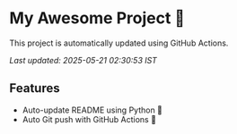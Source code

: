 # My Awesome Project 🚀

This project is automatically updated using GitHub Actions.

_Last updated: 2025-05-21 02:30:53 IST_

## Features
- Auto-update README using Python 🐍
- Auto Git push with GitHub Actions 🤖
